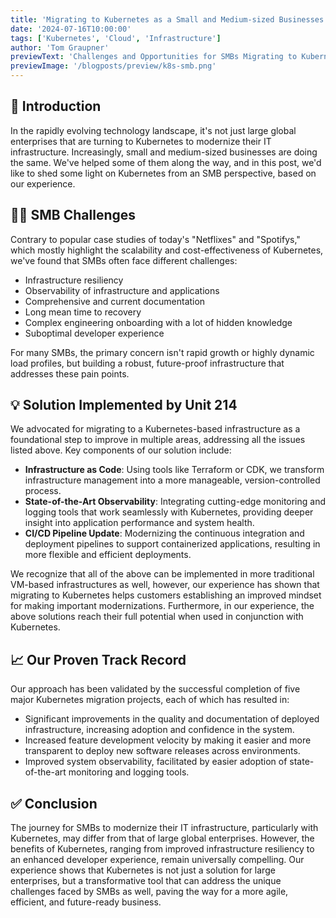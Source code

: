 ```yaml
---
title: 'Migrating to Kubernetes as a Small and Medium-sized Businesses 🏢'
date: '2024-07-16T10:00:00'
tags: ['Kubernetes', 'Cloud', 'Infrastructure']
author: 'Tom Graupner'
previewText: 'Challenges and Opportunities for SMBs Migrating to Kubernetes.'
previewImage: '/blogposts/preview/k8s-smb.png'
---
```


## 📖 Introduction

In the rapidly evolving technology landscape, it's not just large global enterprises that are turning to Kubernetes to modernize their IT infrastructure.
Increasingly, small and medium-sized businesses are doing the same.
We've helped some of them along the way, and in this post, we'd like to shed some light on Kubernetes from an SMB perspective, based on our experience.

## 😮‍💨 SMB Challenges

Contrary to popular case studies of today's "Netflixes" and "Spotifys," which mostly highlight the scalability and cost-effectiveness of Kubernetes, we've found that SMBs often face different challenges:

- Infrastructure resiliency
- Observability of infrastructure and applications
- Comprehensive and current documentation
- Long mean time to recovery
- Complex engineering onboarding with a lot of hidden knowledge
- Suboptimal developer experience

For many SMBs, the primary concern isn't rapid growth or highly dynamic load profiles, but building a robust, future-proof infrastructure that addresses these pain points.

## 💡 Solution Implemented by Unit 214

We advocated for migrating to a Kubernetes-based infrastructure as a foundational step to improve in multiple areas, addressing all the issues listed above.
Key components of our solution include:

- **Infrastructure as Code**: Using tools like Terraform or CDK, we transform infrastructure management into a more manageable, version-controlled process.
- **State-of-the-Art Observability**: Integrating cutting-edge monitoring and logging tools that work seamlessly with Kubernetes, providing deeper insight into application performance and system health.
- **CI/CD Pipeline Update**: Modernizing the continuous integration and deployment pipelines to support containerized applications, resulting in more flexible and efficient deployments.

We recognize that all of the above can be implemented in more traditional VM-based infrastructures as well, however, our experience has shown that migrating to Kubernetes helps customers establishing an improved mindset for making important modernizations.
Furthermore, in our experience, the above solutions reach their full potential when used in conjunction with Kubernetes.

## 📈 Our Proven Track Record

Our approach has been validated by the successful completion of five major Kubernetes migration projects, each of which has resulted in:

- Significant improvements in the quality and documentation of deployed infrastructure, increasing adoption and confidence in the system.
- Increased feature development velocity by making it easier and more transparent to deploy new software releases across environments.
- Improved system observability, facilitated by easier adoption of state-of-the-art monitoring and logging tools.

## ✅ Conclusion

The journey for SMBs to modernize their IT infrastructure, particularly with Kubernetes, may differ from that of large global enterprises.
However, the benefits of Kubernetes, ranging from improved infrastructure resiliency to an enhanced developer experience, remain universally compelling.
Our experience shows that Kubernetes is not just a solution for large enterprises, but a transformative tool that can address the unique challenges faced by SMBs as well, paving the way for a more agile, efficient, and future-ready business.
